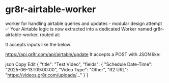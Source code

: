 # gr8r-airtable-worker
worker for handling airtable queries and updates - modular design attempt
✅ Your Airtable logic is now extracted into a dedicated Worker named gr8r-airtable-worker, routed at:

It accepts inputs like the below:

https://api.gr8r.com/api/airtable/update
It accepts a POST with JSON like:

json
Copy
Edit
{
  "title": "Test Video",
  "fields": {
    "Schedule Date-Time": "2025-06-13T09:00:00",
    "Video Type": "Other",
    "R2 URL": "https://videos.gr8r.com/uploads/..."
  }
}
